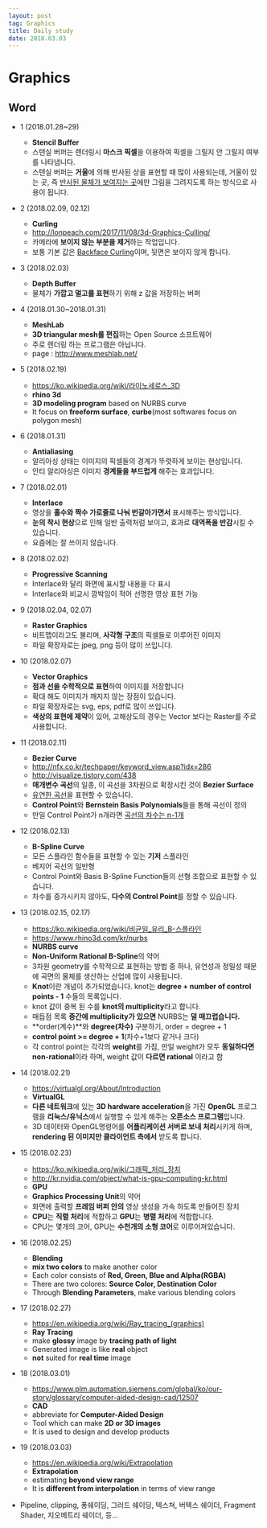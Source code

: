 ```yaml
---
layout: post 
tag: Graphics
title: Daily study
date: 2018.03.03
---
```


# Graphics  
## Word  
- 1 (2018.01.28~29)  
  - **Stencil Buffer**  
  - 스텐실 버퍼는 렌더링시 **마스크 픽셀**을 이용하여 픽셀을 그릴지 안 그릴지 여부를 나타냅니다.  
  - 스텐실 버퍼는 **거울**에 의해 반사된 상을 표현할 때 많이 사용되는데, 거울이 있는 곳, 즉 <u>반사된 물체가 보여지는 곳</u>에만 그림을 그려지도록 하는 방식으로 사용이 됩니다.  
- 2 (2018.02.09, 02.12)  
  - **Curling**  
  - http://lonpeach.com/2017/11/08/3d-Graphics-Culling/  
  - 카메라에 **보이지 않는 부분을 제거**하는 작업입니다.  
  - 보통 기본 값은 <u>Backface Curling</u>이며, 뒷면은 보이지 않게 합니다.  
- 3 (2018.02.03)  
  - **Depth Buffer**
  - 물체가 **가깝고 멀고를 표현**하기 위해 z 값을 저장하는 버퍼  
- 4 (2018.01.30~2018.01.31)  
  - **MeshLab**  
  - **3D triangular mesh를 편집**하는 Open Source 소프트웨어  
  - 주로 렌더링 하는 프로그램은 아닙니다.  
  - page : http://www.meshlab.net/   
- 5 (2018.02.19)  
  - https://ko.wikipedia.org/wiki/라이노세로스_3D  
  - **rhino 3d**  
  - **3D modeling program** based on NURBS curve   
  - It focus on **freeform surface**, **curbe**(most softwares focus on polygon mesh)  
- 6 (2018.01.31)  
  - **Antialiasing**
  - 알리아싱 상태는 이미지의 픽셀들의 경계가 뚜렷하게 보이는 현상입니다.  
  - 안티 알리아싱은 이미지 **경계들을 부드럽게** 해주는 효과입니다.  
- 7 (2018.02.01)  
  - **Interlace**  
  - 영상을 **홀수와 짝수 가로줄로 나눠 번갈아가면서** 표시해주는 방식입니다.  
  - **눈의 착시 현상**으로 인해 일반 출력처럼 보이고, 효과로 **대역폭을 반감**시킬 수 있습니다.  
  - 요즘에는 잘 쓰이지 않습니다.  
- 8 (2018.02.02)  
  - **Progressive Scanning**  
  - Interlace와 달리 화면에 표시할 내용을 다 표시  
  - Interlace와 비교시 깜박임이 적어 선명한 영상 표현 가능  
- 9 (2018.02.04, 02.07)  
  - **Raster Graphics**  
  - 비트맵이라고도 불리며, **사각형 구조**의 픽셀들로 이루어진 이미지  
  - 파일 확장자로는 jpeg, png 등이 많이 쓰입니다.  
- 10 (2018.02.07)  
  - **Vector Graphics**  
  - **점과 선을 수학적으로 표현**하여 이미지를 저장합니다  
  - 확대 해도 이미지가 깨지지 않는 장점이 있습니다.  
  - 파일 확장자로는 svg, eps, pdf로 많이 쓰입니다.  
  - **색상의 표현에 제약**이 있어, 고해상도의 경우는 Vector 보다는 Raster를 주로 사용합니다.  
- 11 (2018.02.11)
  - **Bezier Curve**  
  - http://nfx.co.kr/techpaper/keyword_view.asp?idx=286  
  - http://visualize.tistory.com/438  
  - **매개변수 곡선**의 일종, 이 곡선을 3차원으로 확장시킨 것이 **Bezier Surface**  
  - <u>유연한 곡선</u>을 표현할 수 있습니다.  
  - **Control Point**와 **Bernstein Basis Polynomials**들을 통해 곡선이 정의  
  - 만일 Control Point가 n개라면 <u>곡선의 차수는 n-1개</u>  
- 12 (2018.02.13)  
  - **B-Spline Curve**
  - 모든 스플라인 함수들을 표현할 수 있는 **기저** 스플라인  
  - 베지어 곡선의 일반형  
  - Control Point와 Basis B-Spline Function들의 선형 조합으로 표현할 수 있습니다.  
  - 차수를 증가시키지 않아도, **다수의 Control Point**를 정할 수 있습니다.  
- 13 (2018.02.15, 02.17)  
  - https://ko.wikipedia.org/wiki/비균일_유리_B-스플라인  
  - https://www.rhino3d.com/kr/nurbs  
  - **NURBS curve**  
  - **Non-Uniform Rational B-Spline**의 약어  
  - 3차원 geometry를 수학적으로 표현하는 방법 중 하나, 유연성과 정밀성 때문에 곡면의 물체를 생산하는 산업에 많이 사용됩니다.  
  - **Knot**이란 개념이 추가되었습니다. knot는 **degree + number of control points - 1** 수들의 목록입니다.  
  - knot 값이 중복 된 수를 **knot의 multiplicity**라고 합니다.  
  - 매듭점 목록 **중간에 multiplicity가 있으면** NURBS는 **덜 매끄럽습니다.**  
  - **order(계수)**와 **degree(차수)** 구분하기, order = degree + 1  
  - **control point >= degree + 1**(차수+1보다 같거나 크다)  
  - 각 control point는 각각의 **weight**를 가짐, 만일 weight가 모두 **동일하다면 non-rational**이라 하며, weight 값이 **다르면 rational** 이라고 함  
- 14 (2018.02.21)  
  - https://virtualgl.org/About/Introduction  
  - **VirtualGL**  
  - **다른 네트워크**에 있는 **3D hardware acceleration**을 가진 **OpenGL** 프로그램을 **리눅스/유닉스**에서 실행할 수 있게 해주는 **오픈소스 프로그램**입니다.  
  - 3D 데이터와 OpenGL명령어를 **어플리케이션 서버로 보내 처리**시키게 하며, **rendering 된 이미지만 클라이언트 측에서** 받도록 합니다.  
- 15 (2018.02.23)  
  - https://ko.wikipedia.org/wiki/그래픽_처리_장치   
  - http://kr.nvidia.com/object/what-is-gpu-computing-kr.html  
  - **GPU**  
  - **Graphics Processing Unit**의 약어  
  - 화면에 출력할 **프레임 버퍼 안의** 영상 생성을 가속 하도록 만들어진 장치  
  - **CPU**는 **직렬 처리**에 적합하고 **GPU**는 **병렬 처리**에 적합합니다.  
  - CPU는 몇개의 코어, GPU는 **수천개의 소형 코어**로 이루어져있습니다.   
- 16 (2018.02.25)  
  - **Blending**  
  - **mix two colors** to make another color  
  - Each color consists of **Red, Green, Blue and Alpha(RGBA)**  
  - There are two colores: **Source Color, Destination Color**  
  - Through **Blending Parameters**, make various blending colors  
- 17 (2018.02.27)  
  - https://en.wikipedia.org/wiki/Ray_tracing_(graphics)   
  - **Ray Tracing**  
  - make **glossy** image by **tracing path of light**  
  - Generated image is like **real** object   
  - **not** suited for **real time** image  
- 18 (2018.03.01)  
  - https://www.plm.automation.siemens.com/global/ko/our-story/glossary/computer-aided-design-cad/12507  
  - **CAD**  
  - abbreviate for **Computer-Aided Design**  
  - Tool which can make **2D or 3D images**  
  - It is used to design and develop products  
- 19 (2018.03.03)  
  - https://en.wikipedia.org/wiki/Extrapolation  
  - **Extrapolation**  
  - estimating **beyond view range**  
  - It is **different from interpolation** in terms of view range   

- Pipeline, clipping, 퐁쉐이딩, 그러드 쉐이딩, 텍스쳐, 버텍스 쉐이더, Fragment Shader, 지오메트리 쉐이더, 등...  

